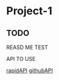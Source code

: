 # Project-1

## TODO

REASD ME TEST

API TO USE

[rapidAPI](https://rapidapi.com/hub/)
[githubAPI](https://coding-boot-camp.github.io/full-stack/apis/api-resources)
